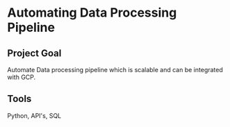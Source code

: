 # Automating Data Processing Pipeline

## Project Goal
Automate Data processing pipeline which is scalable and can be integrated with GCP.

## Tools
Python, API's, SQL

